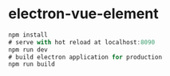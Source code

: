 # electron-vue-element
```javascript
npm install
# serve with hot reload at localhost:8090
npm run dev
# build electron application for production
npm run build
```

